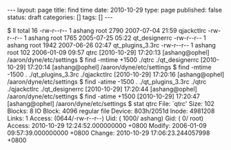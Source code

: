 --- layout: page title: find time date: 2010-10-29 type: page published: false status: draft categories: \[\] tags: \[\] ---

$ ll
total 16
-rw-r--r-- 1 ashang root 2790 2007-07-04 21:59 qjackctlrc
-rw-r--r-- 1 ashang root 1765 2005-07-25 05:22 qt\_designerrc
-rw-r--r-- 1 ashang root 1942 2007-06-26 02:47 qt\_plugins\_3.3rc
-rw-r--r-- 1 ashang root 102 2006-01-09 09:57 qtrc
\[2010-10-29\] 17:20:13 \[ashang@ophel\] /aaron/dyne/etc/settings
$ find -mtime +1500
./qtrc
./qt\_designerrc
\[2010-10-29\] 17:20:14 \[ashang@ophel\] /aaron/dyne/etc/settings
$ find -mtime -1500
.
./qt\_plugins\_3.3rc
./qjackctlrc
\[2010-10-29\] 17:20:16 \[ashang@ophel\] /aaron/dyne/etc/settings
$ find -atime -1500
.
./qt\_plugins\_3.3rc
./qtrc
./qjackctlrc
./qt\_designerrc
\[2010-10-29\] 17:20:44 \[ashang@ophel\] /aaron/dyne/etc/settings
$ find -atime +1500
\[2010-10-29\] 17:20:47 \[ashang@ophel\] /aaron/dyne/etc/settings
$ stat qtrc
File: \`qtrc'
Size: 102 Blocks: 8 IO Block: 4096 regular file
Device: 803h/2051d Inode: 4981208 Links: 1
Access: (0644/-rw-r--r--) Uid: ( 1000/ ashang) Gid: ( 0/ root)
Access: 2010-10-29 12:24:52.000000000 +0800
Modify: 2006-01-09 09:57:39.000000000 +0800
Change: 2010-10-29 17:06:23.244057998 +0800
